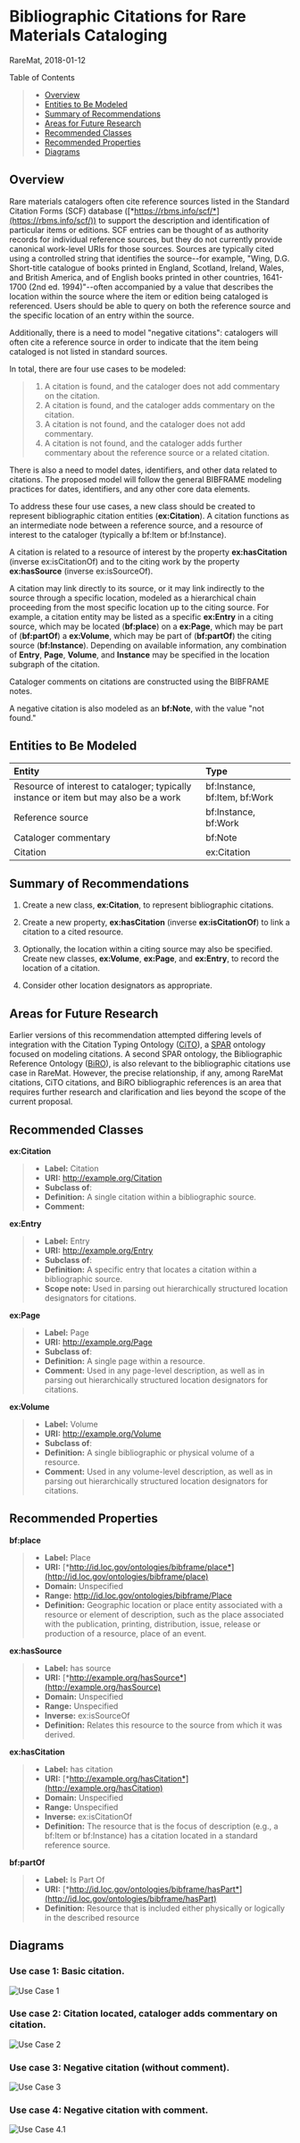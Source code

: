 Bibliographic Citations for Rare Materials Cataloging
=====================================================
RareMat, 2018-01-12

Table of Contents
> - [Overview](#overview)
> - [Entities to Be Modeled](#entities)
> - [Summary of Recommendations](#recommendations)
> - [Areas for Future Research](#future)
> - [Recommended Classes](#classes)
> - [Recommended Properties](#properties)
> - [Diagrams](#diagrams)


<a name="overview">Overview</a>
--------
Rare materials catalogers often cite reference sources listed in the Standard Citation Forms (SCF) database ([*https://rbms.info/scf/*](https://rbms.info/scf/)) to support the description and identification of particular items or editions. SCF entries can be thought of as authority records for individual reference sources, but they do not currently provide canonical work-level URIs for those sources. Sources are typically cited using a controlled string that identifies the source--for example, "Wing, D.G. Short-title catalogue of books printed in England, Scotland, Ireland, Wales, and British America, and of English books printed in other countries, 1641-1700 (2nd ed. 1994)"--often accompanied by a value that describes the location within the source where the item or edition being cataloged is referenced. Users should be able to query on both the reference source and the specific location of an entry within the source.

Additionally, there is a need to model "negative citations": catalogers will often cite a reference source in order to indicate that the item being cataloged is not listed in standard sources.

In total, there are four use cases to be modeled:
>1.  A citation is found, and the cataloger does not add commentary on the citation.
>2.  A citation is found, and the cataloger adds commentary on the citation.
>3.  A citation is not found, and the cataloger does not add commentary.
>4.  A citation is not found, and the cataloger adds further commentary about the reference source or a related citation.

There is also a need to model dates, identifiers, and other data related to citations. The proposed model will follow the general BIBFRAME modeling practices for dates, identifiers, and any other core data elements.

To address these four use cases, a new class should be created to represent bibliographic citation entities (**ex:Citation**). A citation functions as an intermediate node between a reference source, and a resource of interest to the cataloger (typically a bf:Item or bf:Instance).

A citation is related to a resource of interest by the property **ex:hasCitation** (inverse ex:isCitationOf) and to the citing work by the property **ex:hasSource** (inverse ex:isSourceOf).

A citation may link directly to its source, or it may link indirectly to the source through a specific location, modeled as a hierarchical chain proceeding from the most specific location up to the citing source. For example, a citation entity may be listed as a specific **ex:Entry** in a citing source, which may be located (**bf:place**) on a **ex:Page**, which may be part of (**bf:partOf**) a **ex:Volume**, which may be part of (**bf:partOf**) the citing source (**bf:Instance**). Depending on available information, any combination of **Entry**, **Page**, **Volume**, and **Instance** may be specified in the location subgraph of the citation. 

Cataloger comments on citations are constructed using the BIBFRAME notes.

A negative citation is also modeled as an **bf:Note**, with the value "not found."

<a name="entities">Entities to Be Modeled</a>
----------------------
| Entity       | Type         | 
|:-------------|:-------------|
| Resource of interest to cataloger; typically instance or item but may also be a work | bf:Instance, bf:Item, bf:Work |
| Reference source    | bf:Instance, bf:Work      |
| Cataloger commentary | bf:Note      |
| Citation | ex:Citation     |

<a name="recommendations">Summary of Recommendations</a>
--------------------------

1.  Create a new class, **ex:Citation**, to represent bibliographic citations.

2.  Create a new property, **ex:hasCitation** (inverse **ex:isCitationOf**) to link a citation to a cited resource. 

3.  Optionally, the location within a citing source may also be specified. Create new classes, **ex:Volume**, **ex:Page**, and **ex:Entry**, to record the location of a citation. 

4.  Consider other location designators as appropriate.

<a name="future">Areas for Future Research</a>
--------------------------
Earlier versions of this recommendation attempted differing levels of integration with the Citation Typing Ontology ([CiTO](http://www.sparontologies.net/ontologies/cito)), a [SPAR](http://www.sparontologies.net/) ontology focused on modeling citations. A second SPAR ontology, the Bibliographic Reference Ontology ([BiRO](http://www.sparontologies.net/ontologies/biro)), is also relevant to the bibliographic citations use case in RareMat. However, the precise relationship, if any, among RareMat citations, CiTO citations, and BiRO bibliographic references is an area that requires further research and clarification and lies beyond the scope of the current proposal.

<a name="classes">Recommended Classes</a>
-------------------

**ex:Citation**
> - **Label:** Citation
> - **URI:** http://example.org/Citation
> - **Subclass of**:
> - **Definition:** A single citation within a bibliographic source.
> - **Comment:**

**ex:Entry**
> - **Label:** Entry
> - **URI:** http://example.org/Entry
> - **Subclass of**:
> - **Definition:** A specific entry that locates a citation within a bibliographic source.
> - **Scope note:** Used in parsing out hierarchically structured location designators for citations.

**ex:Page**
> - **Label:** Page
> - **URI:** http://example.org/Page
> - **Subclass of**:
> - **Definition:** A single page within a resource.
> - **Comment:** Used in any page-level description, as well as in parsing out hierarchically structured location designators for citations.

**ex:Volume**
> - **Label:** Volume
> - **URI:** http://example.org/Volume
> - **Subclass of**:
> - **Definition:** A single bibliographic or physical volume of a resource.
> - **Comment:** Used in any volume-level description, as well as in parsing out hierarchically structured location designators for citations.


<a name="properties">Recommended Properties</a>
----------------------

**bf:place**
> - **Label:** Place
> - **URI:** [*http://id.loc.gov/ontologies/bibframe/place*](http://id.loc.gov/ontologies/bibframe/place)
> - **Domain:** Unspecified
> - **Range:** http://id.loc.gov/ontologies/bibframe/Place
> - **Definition:** Geographic location or place entity associated with a resource or element of description, such as the place associated with the publication, printing, distribution, issue, release or production of a resource, place of an event.

**ex:hasSource**
> - **Label:** has source
> - **URI:** [*http://example.org/hasSource*](http://example.org/hasSource)
> - **Domain:** Unspecified
> - **Range:** Unspecified
> - **Inverse:** ex:isSourceOf
> - **Definition:** Relates this resource to the source from which it was derived.

**ex:hasCitation**
> - **Label:** has citation
> - **URI:** [*http://example.org/hasCitation*](http://example.org/hasCitation)
> - **Domain:** Unspecified
> - **Range:** Unspecified
> - **Inverse:** ex:isCitationOf
> - **Definition:** The resource that is the focus of description (e.g., a bf:Item or bf:Instance) has a citation located in a standard reference source.

**bf:partOf**
> - **Label:** Is Part Of
> - **URI:** [*http://id.loc.gov/ontologies/bibframe/hasPart*](http://id.loc.gov/ontologies/bibframe/hasPart)
> - **Definition:** Resource that is included either physically or logically in the described resource


<a name="diagrams">Diagrams</a>
--------

### Use case 1: Basic citation.
![Use Case 1](/modeling_recommendations/modeling_diagrams/citation_basic.png)

### Use case 2: Citation located, cataloger adds commentary on citation.
![Use Case 2](/modeling_recommendations/modeling_diagrams/citation_with_note.png)

### Use case 3: Negative citation (without comment).
![Use Case 3](/modeling_recommendations/modeling_diagrams/citation_negative.png)

### Use case 4: Negative citation with comment.
![Use Case 4.1](/modeling_recommendations/modeling_diagrams/citation_negative_with_note.png)
